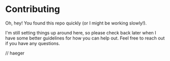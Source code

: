 # Contributing

Oh, hey! You found this repo quickly (or I might be working slowly!).

I'm still setting things up around here, so please check back later when I have some better guidelines for how you can 
help out. Feel free to reach out if you have any questions.

// haeger
